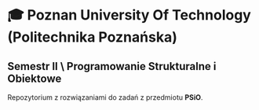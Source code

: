 # 🎓 Poznan University Of Technology (Politechnika Poznańska)
## Semestr II \ Programowanie Strukturalne i Obiektowe
Repozytorium z rozwiązaniami do zadań z przedmiotu **PSiO**.